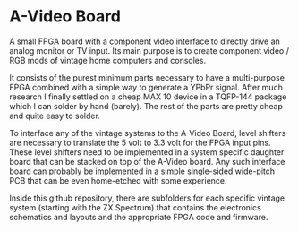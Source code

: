 # A-Video Board

A small FPGA board with a component video interface to directly drive
an analog monitor or TV input.
Its main purpose is to create component video / RGB mods of vintage
home computers and consoles.

It consists of the purest minimum parts necessary to have a multi-purpose
FPGA combined with a simple way to generate a YPbPr signal. After much research
I finally settled on a cheap MAX 10 device in a TQFP-144 package which I can 
solder by hand (barely). The rest of the parts are pretty cheap and quite easy to solder. 

To interface any of the vintage systems to the A-Video Board, level shifters
are necessary to translate the 5 volt to 3.3 volt for the FPGA input pins. These level
shifters need to be implemented in a system specific daughter board that can be stacked
on top of the A-Video board. Any such interface board can probably be implemented in a 
simple single-sided wide-pitch PCB that can be even home-etched with some experience.

Inside this github repository, there are subfolders for each specific vintage system
(starting with the ZX Spectrum) that contains the electronics schematics and layouts and
the appropriate FPGA code and firmware.
